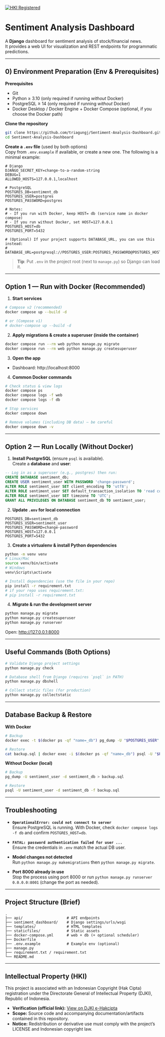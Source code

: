 [![HKI Registered](https://img.shields.io/badge/HKI-Registered-brightgreen)](https://hakcipta.dgip.go.id/legal/c/NzBiNjg1Mzg2MTk4MDRhNWYzZTE3YWM0Njc3MDNhNDA=)

# Sentiment Analysis Dashboard

A **Django** dashboard for sentiment analysis of stock/financial news.  
It provides a web UI for visualization and REST endpoints for programmatic predictions.

---

## 0) Environment Preparation (Env & Prerequisites)

**Prerequisites**

- Git
- Python ≥ 3.10 (only required if running _without_ Docker)
- PostgreSQL ≥ 14 (only required if running _without_ Docker)
- Docker Desktop / Docker Engine + Docker Compose (optional, if you choose the Docker path)

**Clone the repository**
```bash
git clone https://github.com/triagungj/Sentiment-Analysis-Dashboard.git
cd Sentiment-Analysis-Dashboard
```

**Create a `.env` file** (used by both options)  
Copy from `.env.example` if available, or create a new one. The following is a minimal example:
```env
# Django
DJANGO_SECRET_KEY=change-to-a-random-string
DEBUG=1
ALLOWED_HOSTS=127.0.0.1,localhost

# PostgreSQL
POSTGRES_DB=sentiment_db
POSTGRES_USER=postgres
POSTGRES_PASSWORD=postgres

# Notes:
# - If you run with Docker, keep HOST= db (service name in docker compose)
# - If you run without Docker, set HOST=127.0.0.1
POSTGRES_HOST=db
POSTGRES_PORT=5432

# (Optional) If your project supports DATABASE_URL, you can use this instead:
# DATABASE_URL=postgresql://POSTGRES_USER:POSTGRES_PASSWORD@POSTGRES_HOST:POSTGRES_PORT/POSTGRES_DB
```

> **Tip**: Put `.env` in the project root (next to `manage.py`) so Django can load it.

---

## Option 1 — Run with Docker (Recommended)

1. **Start services**

```bash
# Compose v2 (recommended)
docker compose up --build -d

# or (Compose v1)
# docker-compose up --build -d
```

2. **Apply migrations & create a superuser (inside the container)**

```bash
docker compose run --rm web python manage.py migrate
docker compose run --rm web python manage.py createsuperuser
```

3. **Open the app**

- Dashboard: http://localhost:8000

4. **Common Docker commands**

```bash
# Check status & view logs
docker compose ps
docker compose logs -f web
docker compose logs -f db

# Stop services
docker compose down

# Remove volumes (including DB data) — be careful
docker compose down -v
```

---

## Option 2 — Run Locally (Without Docker)

1. **Install PostgreSQL** (ensure `psql` is available).  
   Create a **database** and **user**:

```sql
-- Log in as a superuser (e.g., postgres) then run:
CREATE DATABASE sentiment_db;
CREATE USER sentiment_user WITH PASSWORD 'change-password';
ALTER ROLE sentiment_user SET client_encoding TO 'utf8';
ALTER ROLE sentiment_user SET default_transaction_isolation TO 'read committed';
ALTER ROLE sentiment_user SET timezone TO 'UTC';
GRANT ALL PRIVILEGES ON DATABASE sentiment_db TO sentiment_user;
```

2. **Update `.env` for local connection**

```env
POSTGRES_DB=sentiment_db
POSTGRES_USER=sentiment_user
POSTGRES_PASSWORD=change-password
POSTGRES_HOST=127.0.0.1
POSTGRES_PORT=5432
```

3. **Create a virtualenv & install Python dependencies**

```bash
python -m venv venv
# Linux/Mac
source venv/bin/activate
# Windows
venv\Scripts\activate

# Install dependencies (use the file in your repo)
pip install -r requirement.txt
# if your repo uses requirement.txt:
# pip install -r requirement.txt
```

4. **Migrate & run the development server**

```bash
python manage.py migrate
python manage.py createsuperuser
python manage.py runserver
```

Open: http://127.0.0.1:8000

---

## Useful Commands (Both Options)

```bash
# Validate Django project settings
python manage.py check

# Database shell from Django (requires `psql` in PATH)
python manage.py dbshell

# Collect static files (for production)
python manage.py collectstatic
```

---

## Database Backup & Restore

**With Docker**

```bash
# Backup
docker exec -t $(docker ps -qf "name=_db") pg_dump -U "$POSTGRES_USER" "$POSTGRES_DB" > backup.sql

# Restore
cat backup.sql | docker exec -i $(docker ps -qf "name=_db") psql -U "$POSTGRES_USER" -d "$POSTGRES_DB"
```

**Without Docker (local)**

```bash
# Backup
pg_dump -U sentiment_user -d sentiment_db > backup.sql

# Restore
psql -U sentiment_user -d sentiment_db -f backup.sql
```

---

## Troubleshooting

- **`OperationalError: could not connect to server`**  
  Ensure PostgreSQL is running. With Docker, check `docker compose logs -f db` and confirm `POSTGRES_HOST=db`.

- **`FATAL: password authentication failed for user ...`**  
  Ensure the credentials in `.env` match the actual DB user.

- **Model changes not detected**  
  Run `python manage.py makemigrations` then `python manage.py migrate`.

- **Port 8000 already in use**  
  Stop the process using port 8000 or run `python manage.py runserver 0.0.0.0:8001` (change the port as needed).

---

## Project Structure (Brief)

```
.
├── api/                    # API endpoints
├── sentiment_dashboard/    # Django settings/urls/wsgi
├── templates/              # HTML templates
├── staticfiles/            # Static assets
├── docker-compose.yml      # web + db (+ optional scheduler)
├── Dockerfile
├── .env.example            # Example env (optional)
├── manage.py
├── requirement.txt / requirement.txt
└── README.md
```

---

## Intellectual Property (HKI)

This project is associated with an Indonesian Copyright (Hak Cipta) registration under the Directorate General of Intellectual Property (DJKI), Republic of Indonesia.

- **Verification (official link):** [View on DJKI e-Hakcipta](https://hakcipta.dgip.go.id/legal/c/NzBiNjg1Mzg2MTk4MDRhNWYzZTE3YWM0Njc3MDNhNDA=)
- **Scope:** Source code and accompanying documentation/artifacts contained in this repository.
- **Notice:** Redistribution or derivative use must comply with the project’s LICENSE and Indonesian copyright law.
